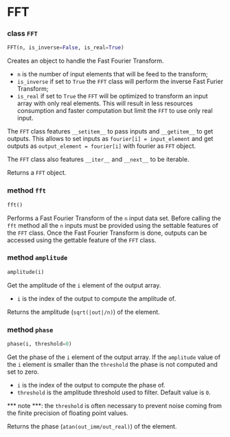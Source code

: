 # FFT

### class `FFT`
```python
FFT(n, is_inverse=False, is_real=True)
```
Creates an object to handle the Fast Fourier Transform.
* `n` is the number of input elements that will be feed to the transform;
* `is_inverse` if set to `True` the `FFT` class will perform the inverse Fast Furier Transform;
* `is_real` if set to `True` the `FFT` will be optimized to transform an input array with only real elements. This will result in less resources consumption and faster computation but limit the `FFT` to use only real input.

The `FFT` class features `__setitem__` to pass inputs and `__getitem__` to get outputs. This allows to set inputs as `fourier[i] = input_element` and get outputs as `output_element = fourier[i]` with fourier as `FFT` object.

The `FFT` class also features `__iter__` and `__next__` to be iterable.


Returns a `FFT` object.

### method `fft`
```python
fft()
```
Performs a Fast Fourier Transform of the `n` input data set.
Before calling the `fft` method all the `n` inputs must be provided using the settable features of the `FFT` class.
Once the Fast Fourier Transform is done, outputs can be accessed using the gettable feature of the `FFT` class.

### method `amplitude`
```python
amplitude(i)
```
Get the amplitude of the `i` element of the output array.
* `i` is the index of the output to compute the amplitude of.

Returns the amplitude (`sqrt(|out|/n)`) of the element.

### method `phase`
```python
phase(i, threshold=0)
```
Get the phase of the `i` element of the output array. If the `amplitude` value of the `i` element is smaller than the `threshold` the phase is not computed and set to zero.
* `i` is the index of the output to compute the phase of.
* `threshold` is the amplitude threshold used to filter. Default value is `0`.

*** note ***: the `threshold` is often necessary to prevent noise coming from the finite precision of floating point values.

Returns the phase (`atan(out_imm/out_real)`) of the element.
